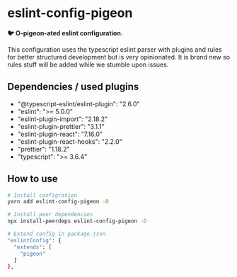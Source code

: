 # eslint-config-pigeon

**:bird: O-pigeon-ated eslint configuration.**

This configuration uses the typescript eslint parser with plugins and rules for better structured development but is very opinionated.
It is brand new so rules stuff will be added while we stumble upon issues.

## Dependencies / used plugins
- "@typescript-eslint/eslint-plugin": "2.6.0"
- "eslint": ">= 5.0.0"
- "eslint-plugin-import": "2.18.2"
- "eslint-plugin-prettier": "3.1.1"
- "eslint-plugin-react": "7.16.0"
- "eslint-plugin-react-hooks": "2.2.0"
- "prettier": "1.18.2"
- "typescript": ">= 3.6.4"

## How to use
```sh
# Install configration
yarn add eslint-config-pigeon -D

# Install peer dependencies
npx install-peerdeps eslint-config-pigeon -D

# Extend config in package.json
"eslintConfig": {
  "extends": [
    "pigeon"
  ]
},
```
